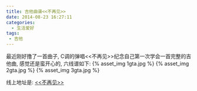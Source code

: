 ```yaml
---
title: 吉他曲谱<<不再见>>
date: 2014-08-23 16:27:11
categories:
  - 生活爱好
tags:
 - 吉他
---
```

最近刚好撸了一首曲子, C调的弹唱<<不再见>>纪念自己第一次学会一首完整的吉他曲, 感觉还是蛮开心的, 六线谱如下:
{% asset_img 1gta.jpg %}
{% asset_img 2gta.jpg %}
{% asset_img 3gta.jpg %}

线上地址是: [<<不再见>>](http://pu.guitarworld.com.cn/q1300/)
